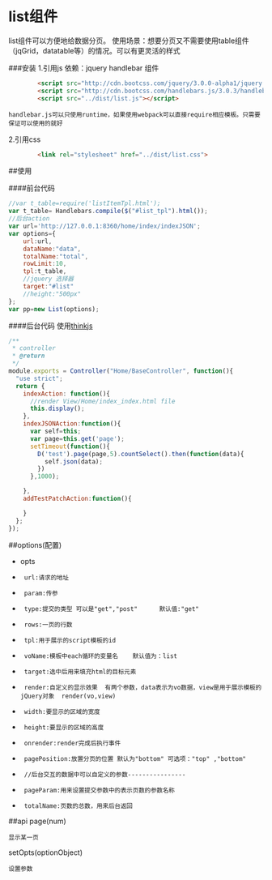 list组件
=====
list组件可以方便地给数据分页。
使用场景：想要分页又不需要使用table组件（jqGrid，datatable等）的情况。可以有更灵活的样式

###安装
1.引用js
    依赖：jquery handlebar
    组件
```html
        <script src="http://cdn.bootcss.com/jquery/3.0.0-alpha1/jquery.min.js"></script>
        <script src="http://cdn.bootcss.com/handlebars.js/3.0.3/handlebars.min.js"></script>
        <script src="../dist/list.js"></script>
```
    handlebar.js可以只使用runtime，如果使用webpack可以直接require相应模板。只需要保证可以使用的就好
2.引用css
```html
        <link rel="stylesheet" href="../dist/list.css">
```
##使用

####前台代码
```javascript
//var t_table=require('listItemTpl.html');
var t_table= Handlebars.compile($("#list_tpl").html());
//后台action
var url='http://127.0.0.1:8360/home/index/indexJSON';
var options={
	url:url,
	dataName:"data",
	totalName:"total",
	rowLimit:10,
	tpl:t_table,
	//jquery 选择器
	target:"#list"
	//height:"500px"
};
var pp=new List(options);

```

####后台代码
使用[thinkjs](http://thinkjs.org)
```javascript
/**
 * controller
 * @return
 */
module.exports = Controller("Home/BaseController", function(){
  "use strict";
  return {
    indexAction: function(){
      //render View/Home/index_index.html file
      this.display();
    },
    indexJSONAction:function(){
      var self=this;
      var page=this.get('page');
      setTimeout(function(){
        D('test').page(page,5).countSelect().then(function(data){
          self.json(data);
        })
      },1000);

    },
    addTestPatchAction:function(){

    }
  };
});

```

##options(配置)
 * opts
 *     	url:请求的地址
 *     	param:传参
 *     	type:提交的类型 可以是"get","post"		默认值:"get"
 *    	rows:一页的行数
 *		tpl:用于展示的script模板的id
 *		voName:模板中each循环的变量名    默认值为：list
 *		target:选中后用来填充html的目标元素
 *		render:自定义的显示效果  有两个参数，data表示为vo数据，view是用于展示模板的jQuery对象  render(vo,view)
 *		width:要显示的区域的宽度
 *		height:要显示的区域的高度
 *		onrender:render完成后执行事件
 *		pagePosition:放置分页的位置 默认为"bottom" 可选项："top" ,"bottom"
 *		//后台交互的数据中可以自定义的参数----------------
 *		pageParam:用来设置提交参数中的表示页数的参数名称
 *		totalName:页数的总数，用来后台返回


##api
page(num)
	
	显示某一页
	
setOpts(optionObject)

	设置参数
	
